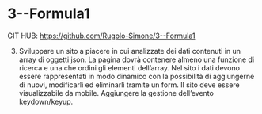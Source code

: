 # 3--Formula1

GIT HUB: https://github.com/Rugolo-Simone/3--Formula1

3) Sviluppare un sito a piacere in cui analizzate dei dati contenuti in un array di oggetti json. La pagina
dovrà contenere almeno una funzione di ricerca e una che ordini gli elementi dell’array. Nel sito i dati
devono essere rappresentati in modo dinamico con la possibilità di aggiungerne di nuovi, modificarli
ed eliminarli tramite un form. Il sito deve essere visualizzabile da mobile. Aggiungere la gestione
dell’evento keydown/keyup.